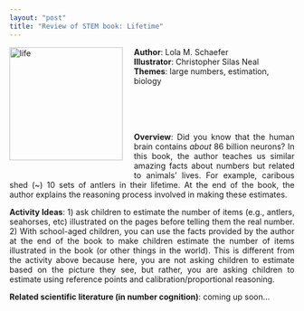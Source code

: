 ```yaml
---
layout: "post"
title: "Review of STEM book: Lifetime"
---
```


<p> <img src="../../../assets/lifetime.jpg" alt="life" style="width:200px;display: inline; float:left; padding-right:20px; padding-bottom:20px"/> </p>

<p>
<strong>Author</strong>: Lola M. Schaefer <br>
<strong>Illustrator</strong>: Christopher Silas Neal <br>
<strong>Themes</strong>: large numbers, estimation, biology <br> 
<br> 
<br>
<br>
<br>
</p>
<p align="justify"><strong>Overview</strong>: Did you know that the human brain contains <em>about</em> 86 billion neurons? In this book, the author teaches us similar amazing facts about numbers but related to animals’ lives. For example, caribous shed (~) 10 sets of antlers in their lifetime. At the end of the book, the author explains the reasoning process involved in making these estimates.</p>

<p align="justify"><strong>Activity Ideas</strong>: 1) ask children to estimate the number of items (e.g., antlers, seahorses, etc) illustrated on the pages before telling them the real number. 2) With school-aged children, you can use the facts provided by the author at the end of the book to make children estimate the number of items illustrated in the book (or other things in the world). This is different from the activity above because here, you are not asking children to estimate based on the picture they see, but rather, you are asking children to estimate using reference points and calibration/proportional reasoning.</p>

<p><strong>Related scientific literature (in number cognition)</strong>: coming up soon…</p>


